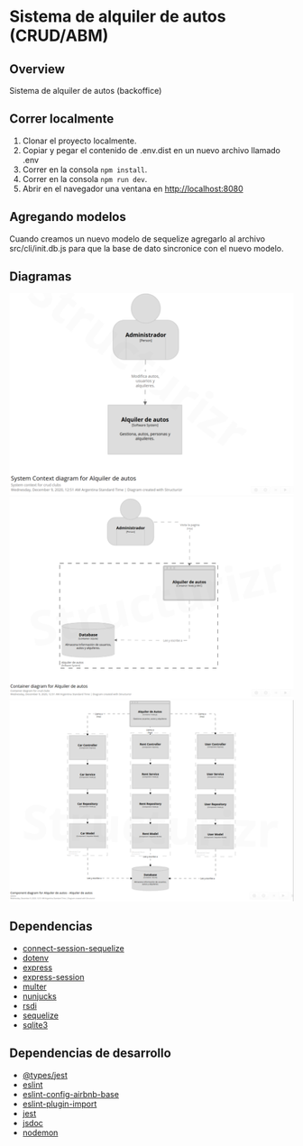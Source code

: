 # Sistema de alquiler de autos (CRUD/ABM)

## Overview
Sistema de alquiler de autos (backoffice)

## Correr localmente
1. Clonar el proyecto localmente.
2. Copiar y pegar el contenido de .env.dist en un nuevo archivo llamado .env </br>
3. Correr en la consola `npm install`. </br>
4. Correr en la consola `npm run dev`. </br>
5. Abrir en el navegador una ventana en [http://localhost:8080](http://localhost:8080) </br>

## Agregando modelos
Cuando creamos un nuevo modelo de sequelize agregarlo al archivo src/cli/init.db.js para que la base de dato sincronice con el nuevo modelo.

## Diagramas
![Diagrama de C4 nivel 1](./docs/c4-alquiler-autos-1.png)
![Diagrama de C4 nivel 2](./docs/c4-alquiler-autos-2.png)
![Diagrama de C4 nivel 3](./docs/c4-alquiler-autos-3.png)

## Dependencias
- [connect-session-sequelize](https://www.npmjs.com/package/connect-session-sequelize)
- [dotenv](https://www.npmjs.com/package/dotenv)
- [express](http://expressjs.com/)
- [express-session](https://www.npmjs.com/package/express-session)
- [multer](https://www.npmjs.com/package/multer)
- [nunjucks](https://mozilla.github.io/nunjucks/)
- [rsdi](https://www.npmjs.com/package/rsdi)
- [sequelize](https://sequelize.org/)
- [sqlite3](https://www.npmjs.com/package/sqlite3)

## Dependencias de desarrollo
- [@types/jest](https://www.npmjs.com/package/@types/jest)
- [eslint](https://eslint.org/)
- [eslint-config-airbnb-base](https://www.npmjs.com/package/eslint-config-airbnb-base)
- [eslint-plugin-import](https://www.npmjs.com/package/eslint-plugin-import)
- [jest](https://jestjs.io/docs/en/getting-started)
- [jsdoc](https://jsdoc.app/)
- [nodemon](https://www.npmjs.com/package/nodemon)
